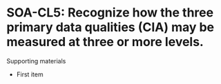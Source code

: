 # SOA-CL5:  	Recognize how the three primary data qualities (CIA) may be measured at three or more levels. 	 

Supporting materials

* First item